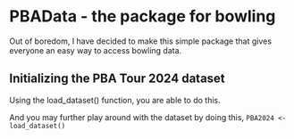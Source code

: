 # PBAData - the package for bowling
Out of boredom, I have decided to make this simple package that gives everyone an easy way to access bowling data.

## Initializing the PBA Tour 2024 dataset
Using the load_dataset() function, you are able to do this.

And you may further play around with the dataset by doing this,
`PBA2024 <- load_dataset()`
